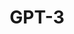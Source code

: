 ---
title: "GPT-3"
training-code-pretraining: c1
training-code-finetuning: c1
training-code-alignment: NA

training-data-pretraining: d1
training-data-sft: NA
training-data-alignment: NA

evaluation-code-general: c1
evaluation-code-safety: NA

evaluation-data-utility: d1
evaluation-data-safety: NA
deployment-code-inference: c1
deployment-data-weights: d2
---